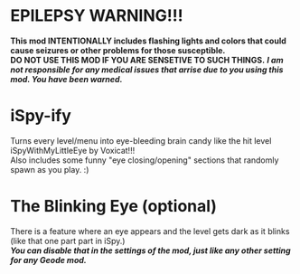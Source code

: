 # EPILEPSY WARNING!!!
**This mod INTENTIONALLY includes flashing lights and colors that could cause seizures or other problems for those susceptible.  
DO NOT USE THIS MOD IF YOU ARE SENSETIVE TO SUCH THINGS.**
***I am not responsible for any medical issues that arrise due to you using this mod. You have been warned.***

# iSpy-ify
Turns every level/menu into eye-bleeding brain candy like the hit level iSpyWithMyLittleEye by Voxicat!!!  
Also includes some funny "eye closing/opening" sections that randomly spawn as you play. :)

# The Blinking Eye (optional)
There is a feature where an eye appears and the level gets dark as it blinks (like that one part part in iSpy.)  
***You can disable that in the settings of the mod, just like any other setting for any Geode mod.***